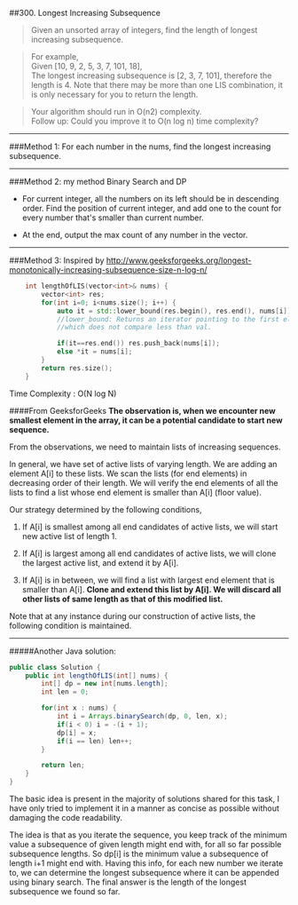 ##300. Longest Increasing Subsequence 
> Given an unsorted array of integers, find the length of longest increasing subsequence.

> For example,  
Given [10, 9, 2, 5, 3, 7, 101, 18],  
The longest increasing subsequence is [2, 3, 7, 101], therefore the length is 4. Note that there may be more than one LIS combination, it is only necessary for you to return the length.

> Your algorithm should run in O(n2) complexity.  
Follow up: Could you improve it to O(n log n) time complexity?

---


###Method 1:
  For each number in the nums, find the longest increasing subsequence.

---
###Method 2: my method
  Binary Search and DP  
  - For current integer, all the numbers on its left should be in descending order. Find the position of current integer, and add one to the count for every number that's smaller than current number.
  
  - At the end, output the max count of any number in the vector.  

---
###Method 3:
Inspired by http://www.geeksforgeeks.org/longest-monotonically-increasing-subsequence-size-n-log-n/
```c++
    int lengthOfLIS(vector<int>& nums) {
        vector<int> res;
        for(int i=0; i<nums.size(); i++) {
            auto it = std::lower_bound(res.begin(), res.end(), nums[i]);
            //lower_bound: Returns an iterator pointing to the first element in the range [first,last) 
            //which does not compare less than val.

            if(it==res.end()) res.push_back(nums[i]);
            else *it = nums[i];
        }
        return res.size();
    }
```
Time Complexity : O(N log N) 

####From GeeksforGeeks
**The observation is, when we encounter new smallest element in the array, it can be a potential candidate to start new sequence.**

From the observations, we need to maintain lists of increasing sequences.

In general, we have set of active lists of varying length. We are adding an element A[i] to these lists. We scan the lists (for end elements) in decreasing order of their length. We will verify the end elements of all the lists to find a list whose end element is smaller than A[i] (floor value).

Our strategy determined by the following conditions,

1. If A[i] is smallest among all end candidates of active lists, we will start new active list of length 1.

2. If A[i] is largest among all end candidates of active lists, we will clone the largest active list, and extend it by A[i].

3. If A[i] is in between, we will find a list with largest end element that is smaller than A[i]. **Clone and extend this list by A[i]. We will discard all other lists of same length as that of this modified list.**

Note that at any instance during our construction of active lists, the following condition is maintained.

---

#####Another Java solution:
```java
public class Solution {
    public int lengthOfLIS(int[] nums) {            
        int[] dp = new int[nums.length];
        int len = 0;

        for(int x : nums) {
            int i = Arrays.binarySearch(dp, 0, len, x);
            if(i < 0) i = -(i + 1);
            dp[i] = x;
            if(i == len) len++;
        }

        return len;
    }
}
```
The basic idea is present in the majority of solutions shared for this task, I have only tried to implement it in a manner as concise as possible without damaging the code readability.

The idea is that as you iterate the sequence, you keep track of the minimum value a subsequence of given length might end with, for all so far possible subsequence lengths. So dp[i] is the minimum value a subsequence of length i+1 might end with. Having this info, for each new number we iterate to, we can determine the longest subsequence where it can be appended using binary search. The final answer is the length of the longest subsequence we found so far.
